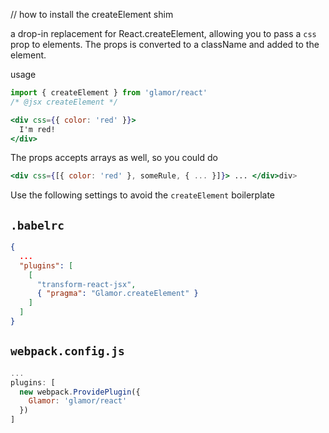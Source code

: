 // how to install the createElement shim

a drop-in replacement for React.createElement, allowing you to pass a `css` prop to elements. The props is converted to a className and added to the element.

usage 

```jsx
import { createElement } from 'glamor/react'
/* @jsx createElement */

<div css={{ color: 'red' }}>
  I'm red!
</div>
```

The props accepts arrays as well, so you could do 
```jsx
<div css={[{ color: 'red' }, someRule, { ... }]}> ... </div>div>
```

Use the following settings to avoid the `createElement` boilerplate 

`.babelrc`
---
```json
{
  ...
  "plugins": [
    [
      "transform-react-jsx",
      { "pragma": "Glamor.createElement" }
    ]
  ]
}
```
`webpack.config.js`
---
```js
...
plugins: [
  new webpack.ProvidePlugin({
    Glamor: 'glamor/react'
  })
]
```
